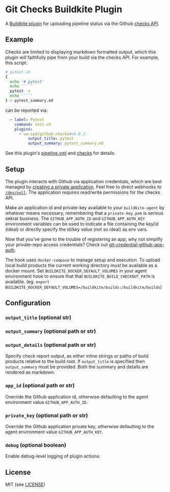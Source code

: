 # Git Checks Buildkite Plugin 

A [Buildkite plugin](https://buildkite.com/docs/agent/v3/plugins) for uploading pipeline status via the Github [checks API](https://developer.github.com/v3/checks/).


## Example

Checks are limited to displaying markdown formatted output, which this plugin
will faithfully pipe from your build via the checks API. For example, this script:

```bash
# pytest.sh
{
  echo '# pytest'
  echo '```'
  pytest -v
  echo '```'
} > pytest_summary.md
```

can be reported via:

```yml
  - label: Pytest
    command: test.sh
    plugins:
      - uw-ipd/github-checks#v0.0.2:
          output_title: pytest
          output_summary: pytest_summary.md
```

See this plugin's [pipeline.yml](.buildkite/pipeline.yml) and
[checks](https://github.com/uw-ipd/github-checks-buildkite-plugin/pull/6/checks)
for details.

## Setup

The plugin interacts with Github via application credentials, which are best
managed by [creating a private application](https://developer.github.com/apps/building-github-apps/creating-a-github-app/).
Feel free to direct webhooks to [`/dev/null`](https://devnull-as-a-service.com/dev/null).
The application *requires* read/write permissions for the checks API.

Make an application id and private-key available to your `buildkite-agent` by
whatever means necessary, remembering that a `private-key.pem` is serious
sekrat business. The `GITHUB_APP_AUTH_ID` and `GITHUB_APP_AUTH_KEY` environment
variables can be used to indicate a file containing the key/id (ideal) or
directly specify the id/key value (not so ideal) as env vars.

Now that you've gone to the trouble of registering an app, why not simplify
your private-repo access credentials? Check out
[git-credential-github-app-auth](https://github.com/uw-ipd/git-credential-github-app-auth).

The hook uses `docker-compose` to manage setup and execution. To upload local
build products the current working directory _must_ be available as a docker
mount. Set `BUILDKITE_DOCKER_DEFAULT_VOLUMES` in your agent environment hook
to ensure that that `BUILDKITE_BUILD_CHECKOUT_PATH` is available. (eg. `export
BUILDKITE_DOCKER_DEFAULT_VOLUMES=/buildkite/builds:/buildkite/builds`)

## Configuration

### `output_title` (optional str)
### `output_summary` (optional path or str)
### `output_details` (optional path or str)

Specify check report output, as either inline strings *or* paths of build
products relative to the build root. If `output_title` is specified then
`output_summary` must be provided. Both the summary and details are rendered as
markdown.

### `app_id` (optional path or str)

Override the Github application id, otherwise defaulting to the agent
environment value `GITHUB_APP_AUTH_ID`.

### `private_key` (optional path or str)

Override the Github application private key, otherwise defaulting to the agent
environment value `GITHUB_APP_AUTH_KEY`.

### `debug` (optional boolean)

Enable debug-level logging of plugin actions.

## License

MIT (see [LICENSE](LICENSE))
